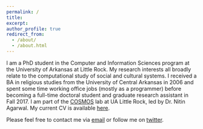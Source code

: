 ```yaml
---
permalink: /
title: 
excerpt: 
author_profile: true
redirect_from: 
  - /about/
  - /about.html
---
```


I am a PhD student in the Computer and Information Sciences program at the University of Arkansas at Little Rock. My research interests all broadly relate to the computational study of social and cultural systems. I received a BA in religious studies from the University of Central Arkansas in 2006 and spent some time working office jobs (mostly as a programmer) before becoming a full-time doctoral student and graduate research assistant in Fall 2017. I am part of the [COSMOS](http://cosmos.ualr.edu/) lab at UA Little Rock, led by Dr. Nitin Agarwal. My current CV is available [here](/files/20190404_cv.pdf).

Please feel free to contact me via [email](mailto:zkstine@ualr.edu) or follow me on [twitter](http://twitter.com/zacharykstine).

